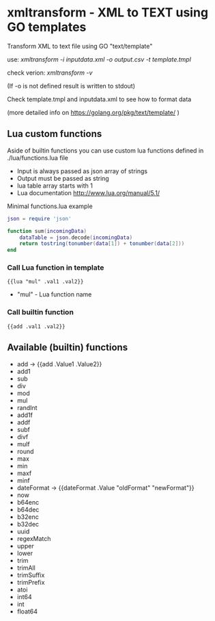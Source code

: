 # xmltransform - XML to TEXT using GO templates
Transform XML to text file using GO "text/template"

use: *xmltransform -i inputdata.xml -o output.csv -t template.tmpl*

check verion: *xmltransform -v*

(If -o is not defined result is written to stdout)

Check template.tmpl and inputdata.xml to see how to format data

(more detailed info on https://golang.org/pkg/text/template/ )

## Lua custom functions
Aside of builtin functions you can use custom lua functions defined in ./lua/functions.lua file
- Input is always passed as json array of strings
- Output must be passed as string
- lua table array starts with 1
- Lua documentation http://www.lua.org/manual/5.1/

Minimal functions.lua example
```lua
json = require 'json'

function sum(incomingData) 
    dataTable = json.decode(incomingData)
    return tostring(tonumber(data[1]) + tonumber(data[2]))
end
```

### Call Lua function in template 
```
{{lua "mul" .val1 .val2}}
```
- "mul" - Lua function name

### Call builtin function
```
{{add .val1 .val2}}
```

## Available (builtin) functions
- add -> {{add .Value1 .Value2}}
- add1
- sub
- div
- mod
- mul
- randInt
- add1f
- addf
- subf
- divf
- mulf
- round
- max
- min
- maxf
- minf
- dateFormat -> {{dateFormat .Value "oldFormat" "newFormat"}}
- now
- b64enc
- b64dec
- b32enc
- b32dec
- uuid
- regexMatch
- upper
- lower
- trim
- trimAll
- trimSuffix
- trimPrefix
- atoi
- int64
- int
- float64